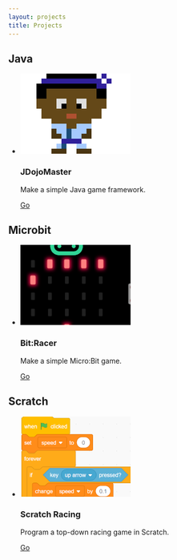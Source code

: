```yaml
---
layout: projects
title: Projects
---
```


## Java

<ul class="projects">

<li>
	<img src="JDojoMaster/flavour/sprite.png" alt="JDojoMaster">
	<h3>JDojoMaster</h3>
	<p>Make a simple Java game framework.</p>
	<a href="JDojoMaster/">
		Go
	</a>
</li>

</ul>

## Microbit

<ul class="projects">

<li>
	<img src="BitRacer/flavour.png" alt="BitRacer">
	<h3>Bit:Racer</h3>
	<p>Make a simple Micro:Bit game.</p>
	<a href="BitRacer/">
		Go
	</a>
</li>

</ul>


## Scratch

<ul class="projects">

<li>
	<img src="ScratchRacing/flavour.png" alt="Scratch Racing">
	<h3>Scratch Racing</h3>
	<p>Program a top-down racing game in Scratch.</p>
	<a href="ScratchRacing/">
		Go
	</a>
</li>

</ul>
